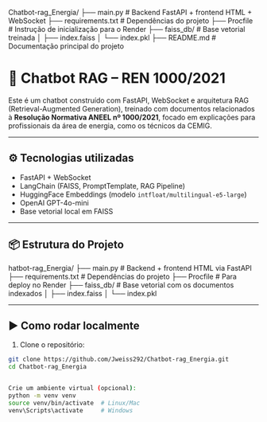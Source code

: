 Chatbot-rag_Energia/
├── main.py                 # Backend FastAPI + frontend HTML + WebSocket
├── requirements.txt        # Dependências do projeto
├── Procfile                # Instrução de inicialização para o Render
├── faiss_db/               # Base vetorial treinada
│   ├── index.faiss
│   └── index.pkl
├── README.md               # Documentação principal do projeto

# 🤖 Chatbot RAG – REN 1000/2021

Este é um chatbot construído com FastAPI, WebSocket e arquitetura RAG (Retrieval-Augmented Generation), treinado com documentos relacionados à **Resolução Normativa ANEEL nº 1000/2021**, focado em explicações para profissionais da área de energia, como os técnicos da CEMIG.

---

## ⚙️ Tecnologias utilizadas

- FastAPI + WebSocket
- LangChain (FAISS, PromptTemplate, RAG Pipeline)
- HuggingFace Embeddings (modelo `intfloat/multilingual-e5-large`)
- OpenAI GPT-4o-mini
- Base vetorial local em FAISS

---

## 📦 Estrutura do Projeto

hatbot-rag_Energia/ ├── main.py # Backend + frontend HTML via FastAPI ├── requirements.txt # Dependências do projeto ├── Procfile # Para deploy no Render ├── faiss_db/ # Base vetorial com os documentos indexados │ ├── index.faiss │ └── index.pkl


---

## ▶️ Como rodar localmente

1. Clone o repositório:

```bash
git clone https://github.com/Jweiss292/Chatbot-rag_Energia.git
cd Chatbot-rag_Energia


Crie um ambiente virtual (opcional):
python -m venv venv
source venv/bin/activate  # Linux/Mac
venv\Scripts\activate     # Windows

